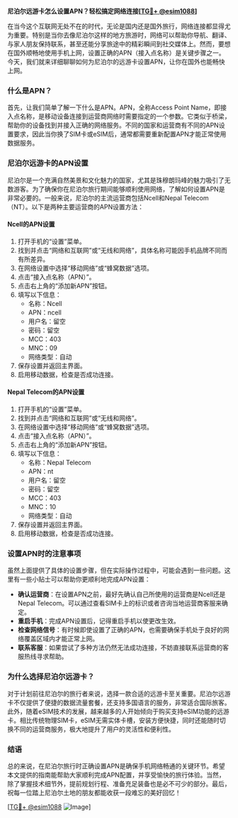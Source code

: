 **尼泊尔远游卡怎么设置APN？轻松搞定网络连接[[TG💪+ @esim1088](https://t.me/s/esim1088)]**

在当今这个互联网无处不在的时代，无论是国内还是国外旅行，网络连接都显得尤为重要。特别是当你去像尼泊尔这样的地方旅游时，网络可以帮助你导航、翻译、与家人朋友保持联系，甚至还能分享旅途中的精彩瞬间到社交媒体上。然而，要想在国外顺畅地使用手机上网，设置正确的APN（接入点名称）是关键步骤之一。今天，我们就来详细聊聊如何为尼泊尔的远游卡设置APN，让你在国外也能畅快上网。

### 什么是APN？

首先，让我们简单了解一下什么是APN。APN，全称Access Point Name，即接入点名称，是移动设备连接到运营商网络时需要指定的一个参数。它类似于桥梁，帮助你的设备找到并接入正确的网络服务。不同的国家和运营商有不同的APN设置要求，因此当你换了SIM卡或eSIM后，通常都需要重新配置APN才能正常使用数据服务。

### 尼泊尔远游卡的APN设置

尼泊尔是一个充满自然美景和文化魅力的国家，尤其是珠穆朗玛峰的魅力吸引了无数游客。为了确保你在尼泊尔旅行期间能够顺利使用网络，了解如何设置APN是非常必要的。一般来说，尼泊尔的主流运营商包括Ncell和Nepal Telecom（NT）。以下是两种主要运营商的APN设置方法：

#### Ncell的APN设置

1. 打开手机的“设置”菜单。
2. 找到并点击“网络和互联网”或“无线和网络”，具体名称可能因手机品牌不同而有所差异。
3. 在网络设置中选择“移动网络”或“蜂窝数据”选项。
4. 点击“接入点名称（APN）”。
5. 点击右上角的“添加新APN”按钮。
6. 填写以下信息：
   - 名称：Ncell
   - APN：ncell
   - 用户名：留空
   - 密码：留空
   - MCC：403
   - MNC：09
   - 网络类型：自动
7. 保存设置并返回主界面。
8. 启用移动数据，检查是否成功连接。

#### Nepal Telecom的APN设置

1. 打开手机的“设置”菜单。
2. 找到并点击“网络和互联网”或“无线和网络”。
3. 在网络设置中选择“移动网络”或“蜂窝数据”选项。
4. 点击“接入点名称（APN）”。
5. 点击右上角的“添加新APN”按钮。
6. 填写以下信息：
   - 名称：Nepal Telecom
   - APN：nt
   - 用户名：留空
   - 密码：留空
   - MCC：403
   - MNC：10
   - 网络类型：自动
7. 保存设置并返回主界面。
8. 启用移动数据，检查是否成功连接。

### 设置APN时的注意事项

虽然上面提供了具体的设置步骤，但在实际操作过程中，可能会遇到一些问题。这里有一些小贴士可以帮助你更顺利地完成APN设置：

- **确认运营商**：在设置APN之前，最好先确认自己所使用的运营商是Ncell还是Nepal Telecom。可以通过查看SIM卡上的标识或者咨询当地运营商客服来确定。
- **重启手机**：完成APN设置后，记得重启手机以使更改生效。
- **检查网络信号**：有时候即使设置了正确的APN，也需要确保手机处于良好的网络覆盖区域内才能正常上网。
- **联系客服**：如果尝试了多种方法仍然无法成功连接，不妨直接联系运营商的客服热线寻求帮助。

### 为什么选择尼泊尔远游卡？

对于计划前往尼泊尔的旅行者来说，选择一款合适的远游卡至关重要。尼泊尔远游卡不仅提供了便捷的数据流量套餐，还支持多国语言的服务，非常适合国际旅客。此外，随着eSIM技术的发展，越来越多的人开始倾向于购买支持eSIM功能的远游卡。相比传统物理SIM卡，eSIM无需实体卡槽，安装方便快捷，同时还能随时切换不同的运营商服务，极大地提升了用户的灵活性和便利性。

### 结语

总的来说，在尼泊尔旅行时正确设置APN是确保手机网络畅通的关键环节。希望本文提供的指南能帮助大家顺利完成APN配置，并享受愉快的旅行体验。当然，除了掌握技术细节外，提前规划行程、准备充足装备也是必不可少的部分。最后，祝每一位踏上尼泊尔土地的朋友都能收获一段难忘的美好回忆！

[[TG💪+ @esim1088](https://t.me/s/esim1088) ![Image](https://i.postimg.cc/4NQfJmqS/Snipaste-2025-05-13-00-14-12.png)]